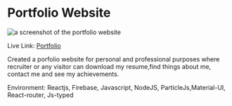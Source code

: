 # Portfolio Website

![a screenshot of the portfolio website]("src/images/pro1.png")

Live Link: [Portfolio](https://zubayerahmed-fe761.web.app/ "Portfolio")  

Created a porfolio website for personal and professional purposes where recruiter or any visitor can download my resume,find things about me, contact me and see my achievements.

Environment:  Reactjs, Firebase, Javascript, NodeJS, ParticleJs,Material-UI, React-router, Js-typed 